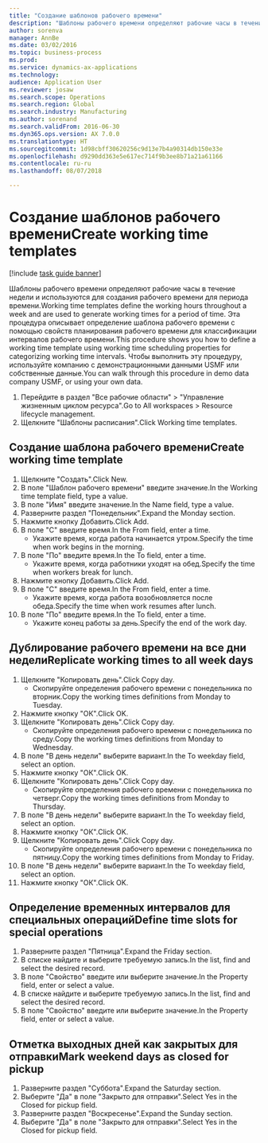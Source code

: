 ```yaml
--- 
title: "Создание шаблонов рабочего времени"
description: "Шаблоны рабочего времени определяют рабочие часы в течение недели и используются для создания рабочего времени для периода времени."
author: sorenva
manager: AnnBe
ms.date: 03/02/2016
ms.topic: business-process
ms.prod: 
ms.service: dynamics-ax-applications
ms.technology: 
audience: Application User
ms.reviewer: josaw
ms.search.scope: Operations
ms.search.region: Global
ms.search.industry: Manufacturing
ms.author: sorenand
ms.search.validFrom: 2016-06-30
ms.dyn365.ops.version: AX 7.0.0
ms.translationtype: HT
ms.sourcegitcommit: 1d98cbff30620256c9d13e7b4a90314db150e33e
ms.openlocfilehash: d9290dd363e5e617ec714f9b3ee8b71a21a61166
ms.contentlocale: ru-ru
ms.lasthandoff: 08/07/2018

---
```

# <a name="create-working-time-templates"></a><span data-ttu-id="915fc-103">Создание шаблонов рабочего времени</span><span class="sxs-lookup"><span data-stu-id="915fc-103">Create working time templates</span></span>

[!include [task guide banner](../../includes/task-guide-banner.md)]

<span data-ttu-id="915fc-104">Шаблоны рабочего времени определяют рабочие часы в течение недели и используются для создания рабочего времени для периода времени.</span><span class="sxs-lookup"><span data-stu-id="915fc-104">Working time templates define the working hours throughout a week and are used to generate working times for a period of time.</span></span> <span data-ttu-id="915fc-105">Эта процедура описывает определение шаблона рабочего времени с помощью свойств планирования рабочего времени для классификации интервалов рабочего времени.</span><span class="sxs-lookup"><span data-stu-id="915fc-105">This procedure shows you how to define a working time template using working time scheduling properties for categorizing working time intervals.</span></span> <span data-ttu-id="915fc-106">Чтобы выполнить эту процедуру, используйте компанию с демонстрационными данными USMF или собственные данные.</span><span class="sxs-lookup"><span data-stu-id="915fc-106">You can walk through this procedure in demo data company USMF, or using your own data.</span></span>

1. <span data-ttu-id="915fc-107">Перейдите в раздел "Все рабочие области" > "Управление жизненным циклом ресурса".</span><span class="sxs-lookup"><span data-stu-id="915fc-107">Go to All workspaces > Resource lifecycle management.</span></span>
2. <span data-ttu-id="915fc-108">Щелкните "Шаблоны расписания".</span><span class="sxs-lookup"><span data-stu-id="915fc-108">Click Working time templates.</span></span>

## <a name="create-working-time-template"></a><span data-ttu-id="915fc-109">Создание шаблона рабочего времени</span><span class="sxs-lookup"><span data-stu-id="915fc-109">Create working time template</span></span>
1. <span data-ttu-id="915fc-110">Щелкните "Создать".</span><span class="sxs-lookup"><span data-stu-id="915fc-110">Click New.</span></span>
2. <span data-ttu-id="915fc-111">В поле "Шаблон рабочего времени" введите значение.</span><span class="sxs-lookup"><span data-stu-id="915fc-111">In the Working time template field, type a value.</span></span>
3. <span data-ttu-id="915fc-112">В поле "Имя" введите значение.</span><span class="sxs-lookup"><span data-stu-id="915fc-112">In the Name field, type a value.</span></span>
4. <span data-ttu-id="915fc-113">Разверните раздел "Понедельник".</span><span class="sxs-lookup"><span data-stu-id="915fc-113">Expand the Monday section.</span></span>
5. <span data-ttu-id="915fc-114">Нажмите кнопку Добавить.</span><span class="sxs-lookup"><span data-stu-id="915fc-114">Click Add.</span></span>
6. <span data-ttu-id="915fc-115">В поле "С" введите время.</span><span class="sxs-lookup"><span data-stu-id="915fc-115">In the From field, enter a time.</span></span>
    * <span data-ttu-id="915fc-116">Укажите время, когда работа начинается утром.</span><span class="sxs-lookup"><span data-stu-id="915fc-116">Specify the time when work begins in the morning.</span></span>  
7. <span data-ttu-id="915fc-117">В поле "По" введите время.</span><span class="sxs-lookup"><span data-stu-id="915fc-117">In the To field, enter a time.</span></span>
    * <span data-ttu-id="915fc-118">Укажите время, когда работники уходят на обед.</span><span class="sxs-lookup"><span data-stu-id="915fc-118">Specify the time when workers break for lunch.</span></span>  
8. <span data-ttu-id="915fc-119">Нажмите кнопку Добавить.</span><span class="sxs-lookup"><span data-stu-id="915fc-119">Click Add.</span></span>
9. <span data-ttu-id="915fc-120">В поле "С" введите время.</span><span class="sxs-lookup"><span data-stu-id="915fc-120">In the From field, enter a time.</span></span>
    * <span data-ttu-id="915fc-121">Укажите время, когда работа возобновляется после обеда.</span><span class="sxs-lookup"><span data-stu-id="915fc-121">Specify the time when work resumes after lunch.</span></span>  
10. <span data-ttu-id="915fc-122">В поле "По" введите время.</span><span class="sxs-lookup"><span data-stu-id="915fc-122">In the To field, enter a time.</span></span>
    * <span data-ttu-id="915fc-123">Укажите конец работы за день.</span><span class="sxs-lookup"><span data-stu-id="915fc-123">Specify the end of the work day.</span></span>  

## <a name="replicate-working-times-to-all-week-days"></a><span data-ttu-id="915fc-124">Дублирование рабочего времени на все дни недели</span><span class="sxs-lookup"><span data-stu-id="915fc-124">Replicate working times to all week days</span></span>
1. <span data-ttu-id="915fc-125">Щелкните "Копировать день".</span><span class="sxs-lookup"><span data-stu-id="915fc-125">Click Copy day.</span></span>
    * <span data-ttu-id="915fc-126">Скопируйте определения рабочего времени с понедельника по вторник.</span><span class="sxs-lookup"><span data-stu-id="915fc-126">Copy the working times definitions from Monday to Tuesday.</span></span>  
2. <span data-ttu-id="915fc-127">Нажмите кнопку "OК".</span><span class="sxs-lookup"><span data-stu-id="915fc-127">Click OK.</span></span>
3. <span data-ttu-id="915fc-128">Щелкните "Копировать день".</span><span class="sxs-lookup"><span data-stu-id="915fc-128">Click Copy day.</span></span>
    * <span data-ttu-id="915fc-129">Скопируйте определения рабочего времени с понедельника по среду.</span><span class="sxs-lookup"><span data-stu-id="915fc-129">Copy the working times definitions from Monday to Wednesday.</span></span>  
4. <span data-ttu-id="915fc-130">В поле "В день недели" выберите вариант.</span><span class="sxs-lookup"><span data-stu-id="915fc-130">In the To weekday field, select an option.</span></span>
5. <span data-ttu-id="915fc-131">Нажмите кнопку "OК".</span><span class="sxs-lookup"><span data-stu-id="915fc-131">Click OK.</span></span>
6. <span data-ttu-id="915fc-132">Щелкните "Копировать день".</span><span class="sxs-lookup"><span data-stu-id="915fc-132">Click Copy day.</span></span>
    * <span data-ttu-id="915fc-133">Скопируйте определения рабочего времени с понедельника по четверг.</span><span class="sxs-lookup"><span data-stu-id="915fc-133">Copy the working times definitions from Monday to Thursday.</span></span>  
7. <span data-ttu-id="915fc-134">В поле "В день недели" выберите вариант.</span><span class="sxs-lookup"><span data-stu-id="915fc-134">In the To weekday field, select an option.</span></span>
8. <span data-ttu-id="915fc-135">Нажмите кнопку "OК".</span><span class="sxs-lookup"><span data-stu-id="915fc-135">Click OK.</span></span>
9. <span data-ttu-id="915fc-136">Щелкните "Копировать день".</span><span class="sxs-lookup"><span data-stu-id="915fc-136">Click Copy day.</span></span>
    * <span data-ttu-id="915fc-137">Скопируйте определения рабочего времени с понедельника по пятницу.</span><span class="sxs-lookup"><span data-stu-id="915fc-137">Copy the working times definitions from Monday to Friday.</span></span>  
10. <span data-ttu-id="915fc-138">В поле "В день недели" выберите вариант.</span><span class="sxs-lookup"><span data-stu-id="915fc-138">In the To weekday field, select an option.</span></span>
11. <span data-ttu-id="915fc-139">Нажмите кнопку "OК".</span><span class="sxs-lookup"><span data-stu-id="915fc-139">Click OK.</span></span>

## <a name="define-time-slots-for-special-operations"></a><span data-ttu-id="915fc-140">Определение временных интервалов для специальных операций</span><span class="sxs-lookup"><span data-stu-id="915fc-140">Define time slots for special operations</span></span>
1. <span data-ttu-id="915fc-141">Разверните раздел "Пятница".</span><span class="sxs-lookup"><span data-stu-id="915fc-141">Expand the Friday section.</span></span>
2. <span data-ttu-id="915fc-142">В списке найдите и выберите требуемую запись.</span><span class="sxs-lookup"><span data-stu-id="915fc-142">In the list, find and select the desired record.</span></span>
3. <span data-ttu-id="915fc-143">В поле "Свойство" введите или выберите значение.</span><span class="sxs-lookup"><span data-stu-id="915fc-143">In the Property field, enter or select a value.</span></span>
4. <span data-ttu-id="915fc-144">В списке найдите и выберите требуемую запись.</span><span class="sxs-lookup"><span data-stu-id="915fc-144">In the list, find and select the desired record.</span></span>
5. <span data-ttu-id="915fc-145">В поле "Свойство" введите или выберите значение.</span><span class="sxs-lookup"><span data-stu-id="915fc-145">In the Property field, enter or select a value.</span></span>

## <a name="mark-weekend-days-as-closed-for-pickup"></a><span data-ttu-id="915fc-146">Отметка выходных дней как закрытых для отправки</span><span class="sxs-lookup"><span data-stu-id="915fc-146">Mark weekend days as closed for pickup</span></span>
1. <span data-ttu-id="915fc-147">Разверните раздел "Суббота".</span><span class="sxs-lookup"><span data-stu-id="915fc-147">Expand the Saturday section.</span></span>
2. <span data-ttu-id="915fc-148">Выберите "Да" в поле "Закрыто для отправки".</span><span class="sxs-lookup"><span data-stu-id="915fc-148">Select Yes in the Closed for pickup field.</span></span>
3. <span data-ttu-id="915fc-149">Разверните раздел "Воскресенье".</span><span class="sxs-lookup"><span data-stu-id="915fc-149">Expand the Sunday section.</span></span>
4. <span data-ttu-id="915fc-150">Выберите "Да" в поле "Закрыто для отправки".</span><span class="sxs-lookup"><span data-stu-id="915fc-150">Select Yes in the Closed for pickup field.</span></span>


